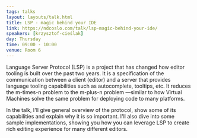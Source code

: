 ```yaml
---
tags: talks
layout: layouts/talk.html
title: LSP - magic behind your IDE
link: https://ndcoslo.com/talk/lsp-magic-behind-your-ide/
speakers: [krzysztof-cieślak]
day: Thursday
time: 09:00 - 10:00
venue: Room 6
---
```

Language Server Protocol (LSP) is a project that has changed how editor tooling is built over the past two years. It is a specification of the communication between a client (editor) and a server that provides language tooling capabilities such as autocomplete, tooltips, etc. It reduces the m-times-n problem to the m-plus-n problem —similar to how Virtual Machines solve the same problem for deploying code to many platforms.

In the talk, I'll give general overview of the protocol, show some of its capabilities and explain why it is so important. I'll also dive into some sample implementations, showing you how you can leverage LSP to create rich editing experience for many different editors.